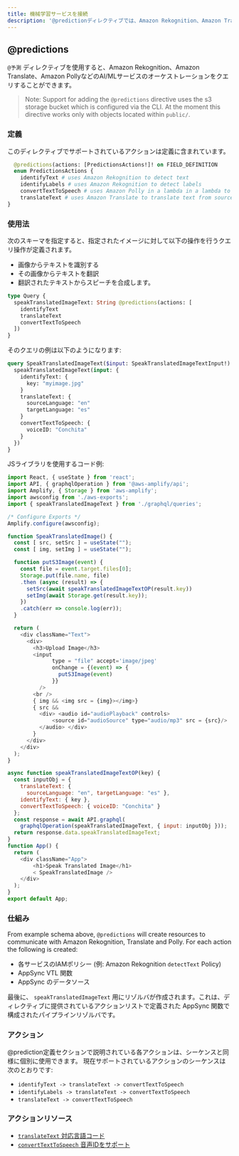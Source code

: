 ```yaml
---
title: 機械学習サービスを接続
description: '@predictionディレクティブでは、Amazon Rekognition、Amazon Translate、Amazon PollyなどのAI/MLサービスのオーケストレーションをクエリできます。'
---
```


## @predictions

`@予測` ディレクティブを使用すると、Amazon Rekognition、Amazon Translate、Amazon PollyなどのAI/MLサービスのオーケストレーションをクエリすることができます。

> Note: Support for adding the `@predictions` directive uses the s3 storage bucket which is configured via the CLI. At the moment this directive works only with objects located within `public/`.

### 定義

このディレクティブでサポートされているアクションは定義に含まれています。

```graphql
  @predictions(actions: [PredictionsActions!]! on FIELD_DEFINITION
  enum PredictionsActions {
    identifyText # uses Amazon Rekognition to detect text
    identifyLabels # uses Amazon Rekognition to detect labels
    convertTextToSpeech # uses Amazon Polly in a lambda in a lambda to output a presigned url to composized speak
    translateText # uses Amazon Translate to translate text from source to target language
}
```

### 使用法


次のスキーマを指定すると、指定されたイメージに対して以下の操作を行うクエリ操作が定義されます。

- 画像からテキストを識別する
- その画像からテキストを翻訳
- 翻訳されたテキストからスピーチを合成します。

```graphql
type Query {
  speakTranslatedImageText: String @predictions(actions: [
    identifyText
    translateText
    convertTextToSpeech
  ])
}
```

そのクエリの例は以下のようになります:

```graphql
query SpeakTranslatedImageText($input: SpeakTranslatedImageTextInput!) {
  speakTranslatedImageText(input: {
    identifyText: {
      key: "myimage.jpg"
    }
    translateText: {
      sourceLanguage: "en"
      targetLanguage: "es"
    }
    convertTextToSpeech: {
      voiceID: "Conchita"
    }
  })
}
```

JSライブラリを使用するコード例:
```js
import React, { useState } from 'react';
import API, { graphqlOperation } from '@aws-amplify/api';
import Amplify, { Storage } from 'aws-amplify';
import awsconfig from './aws-exports';
import { speakTranslatedImageText } from './graphql/queries';

/* Configure Exports */
Amplify.configure(awsconfig);

function SpeakTranslatedImage() {
  const [ src, setSrc ] = useState("");
  const [ img, setImg ] = useState("");

  function putS3Image(event) {
    const file = event.target.files[0];
    Storage.put(file.name, file)
    .then (async (result) => {
      setSrc(await speakTranslatedImageTextOP(result.key))
      setImg(await Storage.get(result.key));
    })
    .catch(err => console.log(err));
  }

  return (
    <div className="Text">
      <div>
        <h3>Upload Image</h3>
        <input
              type = "file" accept='image/jpeg'
              onChange = {(event) => {
                putS3Image(event)
              }}
          />
        <br />
        { img && <img src = {img}></img>}
        { src &&
          <div> <audio id="audioPlayback" controls>
              <source id="audioSource" type="audio/mp3" src = {src}/>
          </audio> </div>
        }
      </div>
    </div>
  );
}

async function speakTranslatedImageTextOP(key) {
  const inputObj = {
    translateText: {
      sourceLanguage: "en", targetLanguage: "es" },
    identifyText: { key },
    convertTextToSpeech: { voiceID: "Conchita" }
  };
  const response = await API.graphql(
    graphqlOperation(speakTranslatedImageText, { input: inputObj }));
  return response.data.speakTranslatedImageText;
}
function App() {
  return (
    <div className="App">
        <h1>Speak Translated Image</h1>
        < SpeakTranslatedImage />
    </div>
  );
}
export default App;
```

### 仕組み
From example schema above, `@predictions` will create resources to communicate with Amazon Rekognition, Translate and Polly. For each action the following is created:

- 各サービスのIAMポリシー (例: Amazon Rekognition `detectText` Policy)
- AppSync VTL 関数
- AppSync のデータソース

最後に、 `speakTranslatedImageText` 用にリゾルバが作成されます。これは、ディレクティブに提供されているアクションリストで定義された AppSync 関数で構成されたパイプラインリゾルバです。

### アクション
@prediction定義セクションで説明されている各アクションは、シーケンスと同様に個別に使用できます。 現在サポートされているアクションのシーケンスは次のとおりです:

- `identifyText -> translateText -> convertTextToSpeech`
- `identifyLabels -> translateText -> convertTextToSpeech`
- `translateText -> convertTextToSpeech`


### アクションリソース
- [`translateText` 対応言語コード](https://docs.aws.amazon.com/translate/latest/dg/what-is.html#what-is-languages)
- [`convertTextToSpeech` 音声IDをサポート](https://docs.aws.amazon.com/polly/latest/dg/voicelist.html)
